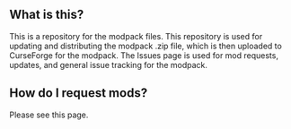 ## What is this?
This is a repository for the modpack files. This repository is used for updating and distributing the modpack .zip file, which is then uploaded to CurseForge for the modpack. The Issues page is used for mod requests, updates, and general issue tracking for the modpack.

## How do I request mods?
Please see this page.
